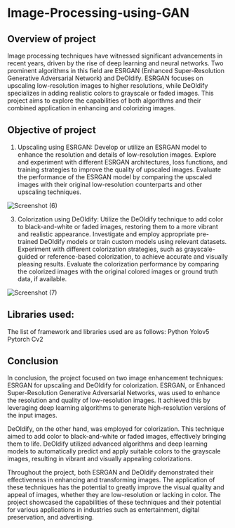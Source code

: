 # Image-Processing-using-GAN
## Overview of project
Image processing techniques have witnessed significant advancements in recent years, driven by the rise of deep learning and neural networks. Two prominent algorithms in this field are ESRGAN (Enhanced Super-Resolution Generative Adversarial Network) and DeOldify. ESRGAN focuses on upscaling low-resolution images to higher resolutions, while DeOldify specializes in adding realistic colors to grayscale or faded images. This project aims to explore the capabilities of both algorithms and their combined application in enhancing and colorizing images.

## Objective of project
1. Upscaling using ESRGAN:
Develop or utilize an ESRGAN model to enhance the resolution and details of low-resolution images.
Explore and experiment with different ESRGAN architectures, loss functions, and training strategies to improve the quality of upscaled images.
Evaluate the performance of the ESRGAN model by comparing the upscaled images with their original low-resolution counterparts and other upscaling techniques.


![Screenshot (6)](https://github.com/Shivanifeb/Image-Processing-using-GAN/assets/52971188/4726bec8-5a7b-457c-ae55-670f6dd96b73)

3. Colorization using DeOldify:
Utilize the DeOldify technique to add color to black-and-white or faded images, restoring them to a more vibrant and realistic appearance.
Investigate and employ appropriate pre-trained DeOldify models or train custom models using relevant datasets.
Experiment with different colorization strategies, such as grayscale-guided or reference-based colorization, to achieve accurate and visually pleasing results.
Evaluate the colorization performance by comparing the colorized images with the original colored images or ground truth data, if available.

![Screenshot (7)](https://github.com/Shivanifeb/Image-Processing-using-GAN/assets/52971188/1d1a02ce-64db-4b14-83a7-1fd10745d41c)



## Libraries used:
The list of framework and libraries used are as follows:
Python
Yolov5
Pytorch
Cv2

## Conclusion

In conclusion, the project focused on two image enhancement techniques: ESRGAN for upscaling and DeOldify for colorization. ESRGAN, or Enhanced Super-Resolution Generative Adversarial Networks, was used to enhance the resolution and quality of low-resolution images. It achieved this by leveraging deep learning algorithms to generate high-resolution versions of the input images.

DeOldify, on the other hand, was employed for colorization. This technique aimed to add color to black-and-white or faded images, effectively bringing them to life. DeOldify utilized advanced algorithms and deep learning models to automatically predict and apply suitable colors to the grayscale images, resulting in vibrant and visually appealing colorizations.

Throughout the project, both ESRGAN and DeOldify demonstrated their effectiveness in enhancing and transforming images. The application of these techniques has the potential to greatly improve the visual quality and appeal of images, whether they are low-resolution or lacking in color. The project showcased the capabilities of these techniques and their potential for various applications in industries such as entertainment, digital preservation, and advertising.

